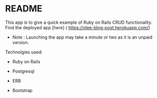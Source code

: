 # README

This app is to give a quick example of Ruby on Rails CRUD functionality.
Find the deployed app [here] ( https://olee-blog-post.herokuapp.com/)
* Note : Launching the app may take a minute or two as it is an unpaid version.

Technolgies used:

* Ruby on Rails

* Postgresql

* ERB

* Bootstrap

